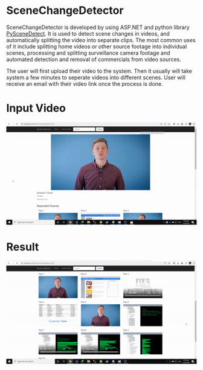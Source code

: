 # SceneChangeDetector
SceneChangeDetector is developed by using ASP.NET and python library [PySceneDetect](https://pyscenedetect.readthedocs.io/en/stable/). It is used to detect scene changes in videos, and automatically splitting the video into separate clips. The most common uses of it include splitting home videos or other source footage into individual scenes, processing and splitting surveillance camera footage and automated detection and removal of commercials from video sources.

The user will first upload their video to the system. Then it usually will take system a few minutes to seperate videos into different scenes. User will receive an email with their video link once the process is done.

# Input Video
![](https://github.com/ChuaN15/SceneChangeDetector/blob/master/SceneChangeDetector/ezgif.com-crop.gif)

# Result
![](https://github.com/ChuaN15/SceneChangeDetector/blob/master/SceneChangeDetector/ezgif.com-crop%20(1).gif)
